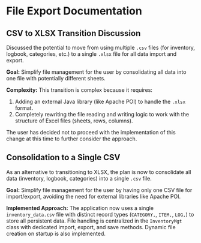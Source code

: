 # File Export Documentation

## CSV to XLSX Transition Discussion

Discussed the potential to move from using multiple `.csv` files (for inventory, logbook, categories, etc.) to a single `.xlsx` file for all data import and export.

**Goal:** Simplify file management for the user by consolidating all data into one file with potentially different sheets.

**Complexity:** This transition is complex because it requires:
1.  Adding an external Java library (like Apache POI) to handle the `.xlsx` format.
2.  Completely rewriting the file reading and writing logic to work with the structure of Excel files (sheets, rows, columns).

The user has decided not to proceed with the implementation of this change at this time to further consider the approach.

## Consolidation to a Single CSV

As an alternative to transitioning to XLSX, the plan is now to consolidate all data (inventory, logbook, categories) into a single `.csv` file.

**Goal:** Simplify file management for the user by having only one CSV file for import/export, avoiding the need for external libraries like Apache POI.

**Implemented Approach:** The application now uses a single `inventory_data.csv` file with distinct record types (`CATEGORY,`, `ITEM,`, `LOG,`) to store all persistent data. File handling is centralized in the `InventoryMgt` class with dedicated import, export, and save methods. Dynamic file creation on startup is also implemented. 